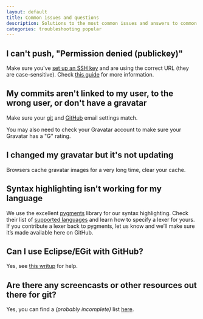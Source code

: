 ```yaml
---
layout: default
title: Common issues and questions
description: Solutions to the most common issues and answers to common questions
categories: troubleshooting popular
---
```


I can't push, "Permission denied (publickey)"
---------------------------------------------

Make sure you've [set up an SSH key](/key-setup-redirect) and are using the correct URL (they are case-sensitive).  Check [this guide](/troubleshooting-ssh) for more information.

My commits aren't linked to my user, to the wrong user, or don't have a gravatar
-----------------------------------------------------------------------------------

Make sure your [git](/git-email-settings) and [GitHub](https://github.com/account#email_bucket) email settings match.

You may also need to check your Gravatar account to make sure your Gravatar has a "G" rating.

I changed my gravatar but it's not updating
-------------------------------------------

Browsers cache gravatar images for a very long time, clear your cache.

Syntax highlighting isn't working for my language
-------------------------------------------------

We use the excellent [pygments](http://pygments.org/) library for our syntax highlighting. Check their list of [supported languages](http://pygments.org/languages/) and learn how to specify a lexer for yours. If you contribute a lexer back to pygments, let us know and we’ll make sure it’s made available here on GitHub.

Can I use Eclipse/EGit with GitHub?
-----------------------------------

Yes, see [this writup](http://gist.github.com/423316) for help.

Are there any screencasts or other resources out there for git?
---------------------------------------------------------------

Yes, you can find a *(probably incomplete)* list [here](http://gist.github.com/423320).
